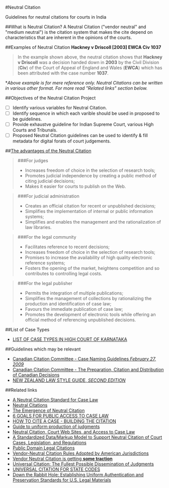 #Neutral Citation

Guidelines for neutral citations for courts in India

##What is Neutral Citation?
A Neutral Citation ("vendor neutral" and "medium neutral") is the citation system that makes the cite depend  on characteristics that are inherent in the opinions of the courts.

##Examples of Neutral Citation
**Hackney v Driscoll [2003] EWCA Civ 1037**
>In the example shown above, the neutral citation shows that **Hackney v Driscoll** was a decision handed down in **2003** by the Civil Division (**Civ**) of the Court of Appeal of England and Wales (**EWCA**) which has been attributed with the case number **1037**. 

*_Above example is for mere reference only. Neutral Citations can be written in various other format. For more read "Related links" section below._

##Objectives of the Neutral Citation Project
- [ ] Identify various variables for Neutral Citation.
- [ ] Identify sequence in which each varible should be used in proposed to be guidelines.
- [ ] Provide exhaustve guideline for Indian Supreme Court, various High Courts and Tribunals.
- [ ] Proposed Neutral Citation guidelines can be used to identify & fill metadata for digital forats of court judgements.

##[The advantages of the Neutral Citation](https://lexum.com/ccc-ccr/neutr/neutr.jur_en.html)
>###For judges
>* Increases freedom of choice in the selection of research tools;
>* Promotes judicial independence by creating a public method of citing judicial decisions;
>* Makes it easier for courts to publish on the Web.

>###For judicial administration
>* Creates an official citation for recent or unpublished decisions;
>* Simplifies the implementation of internal or public information systems;
>* Simplifies and enables the management and the rationalization of law libraries.

>###For the legal community
>* Facilitates reference to recent decisions;
>* Increases freedom of choice in the selection of research tools;
>* Promises to increase the availability of high quality electronic reference systems;
>* Fosters the opening of the market, heightens competition and so contributes to controlling legal costs.

>###For the legal publisher
>* Permits the integration of multiple publications;
>* Simplifies the management of collections by rationalizing the production and identification of case law;
>* Favours the immediate publication of case law;
>* Promotes the development of electronic tools while offering an official method of referencing unpublished decisions.

##List of Case Types

* [LIST OF CASE TYPES IN HIGH COURT OF KARNATAKA](http://karnatakajudiciary.kar.nic.in/noticeBoard/casetypes.pdf)

##Guidelines which may be relevant

* [Canadian Citation Committee - Case Naming Guidelines *February 27, 2009*](https://lexum.com/ccc-ccr/cn/CaseNaming_20090227_en_rev.pdf)
* [Canadian Citation Committee - The Preparation, Citation and Distribution of Canadian Decisions](http://www.cjc-ccm.gc.ca/cmslib/Committee/JTAC/JTAC-Consolidation-of-Standards-2009-04-02-E.pdf)
* [NEW ZEALAND LAW STYLE GUIDE, *SECOND EDITION*](http://www.lawfoundation.org.nz/style-guide/)


##Related links

* [A Neutral Citation Standard for Case Law](https://lexum.com/ccc-ccr/neutr/neutr.jur_en.html)
* [Neutral Citations](https://metranet.londonmet.ac.uk/services/sas/library-services/subject-help/subjects/lawnorth/neut.cfm)
* [The Emergence of Neutral Citation](http://papers.ssrn.com/sol3/papers.cfm?abstract_id=1604994)
* [6 GOALS FOR PUBLIC ACCESS TO CASE LAW](http://blog.law.cornell.edu/voxpop/2013/05/31/6-goals-for-public-access-to-case-law/)
* [HOW TO CITE A CASE - BUILDING THE CITATION](http://library.queensu.ca/law/lederman/legalcitation)
* [Guide to uniform production of judgments](http://www.austlii.edu.au/au/other/CompLRes/1999/1/)
* [Neutral Citation, Court Web Sites, and Access to Case Law](http://scholarship.law.cornell.edu/cgi/viewcontent.cgi?article=1069&context=lsrp_papers)
* [A Standardized Data/Markup Model to Support Neutral Citation of Court Cases, Legislation, and Regulations](http://xml.coverpages.org/neutral-legal-citation-data-and-markup-models.html)
* [Public Domain Legal Citations](http://onward.justia.com/2010/12/17/public-domain-legal-citations/)
* [Vendor-Neutral Citation Rules Adopted by American Jurisdictions](http://www.aallnet.org/main-menu/Advocacy/access/citation/neutralrules)
* [Vendor Neutral Citation is getting **some traction**](http://outofthejungle.blogspot.in/2011/03/vendor-neutral-citation-is-getting-some.html)
* [Universal Citation: The Fullest Possible Dissemination of Judgments](http://www.thirdamendment.com/citation.html)
* [UNIVERSAL CITATION FOR STATE CODES](http://blog.law.cornell.edu/voxpop/2011/09/01/universal-citation-for-state-codes/)
* [Down the Rabbit Hole: Establishing Uniform Authentication and Preservation Standards for U.S. Legal Materials](http://onward.justia.com/2011/06/30/down-the-rabbit-hole-establishing-uniform-authentication-and-preservation-standards-for-u-s-legal-materials/)

